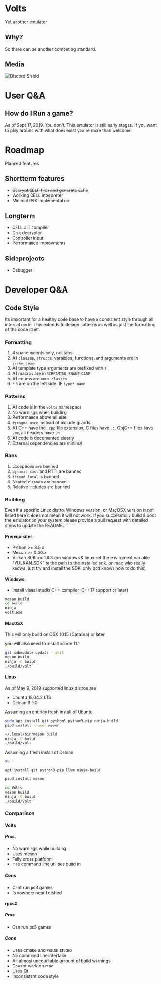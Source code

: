 # Volts
Yet another emulator

## Why?
So there can be another competing standard.

## Media
![Discord Shield](https://discordapp.com/api/guilds/578380242888949760/widget.png?style=shield)

# User Q&A

## How do I Run a game?

As of Sept 17, 2019. You don't. This emulator is still early stages.
If you want to play around with what does exist you're more than welcome.

# Roadmap

Planned features

## Shortterm features

* ~~Decrypt SELF files and generate ELFs~~
* Working CELL interpreter
* Minimal RSX implementation

## Longterm

* CELL JIT compiler
* Disk decryptor
* Controller input
* Performance improvments

## Sideprojects

* Debugger

# Developer Q&A

## Code Style

Its important for a healthy code base to have a consistent style through all internal code.
This extends to design patterns as well as just the formatting of the code itself.

### Formatting

1. 4 space indents only, not tabs.
2. All `class`es, `struct`s, varaibles, functions, and arguments are in `snake_case`
3. All template type arguments are prefixed with `T`
4. All macros are in `SCREAMING_SNAKE_CASE`
5. All enums are `enum class`es
6. `*` `&` are on the left side. IE `type* name`

### Patterns

1. All code is in the `volts` namespace
2. No warnings when building
3. Performance above all else
4. `#pragma once` instead of include guards
5. All C++ have the `.cpp` file extension, C files have `.c`, ObjC++ files have `.mm`, all headers have `.h`
6. All code is documented clearly
7. External dependencies are minimal

### Bans

1. Exceptions are banned
2. `dynamic_cast` and RTTI are banned
3. `thread_local` is banned
4. Nested classes are banned
5. Relative includes are banned

### Building

Even if a specific Linux distro, Windows version, or MacOSX version is not listed here it does not mean it will not work.
If you successfully build & boot the emulator on your system please provide a pull request with detailed steps to update the README.

#### Prerequisites

* Python >= 3.5.x
* Meson >= 0.50.x
* Vulkan SDK >= 1.0.3 (on windows & linux set the enviroment variable "VULKAN_SDK" to the path to the installed sdk. on mac who really knows, just try and install the SDK. only god knows how to do this)

#### Windows

* Install visual studio C++ compiler (C++17 support or later)

```sh
meson build
cd build
ninja
volt.exe
```

#### MacOSX

This will only build on OSX 10.15 (Catalina) or later

you will also need to install xcode 11.1

```sh
git submodule update --init
meson build
ninja -C build
./build/volt
```

#### Linux

As of May 9, 2019 supported linux distros are
* Ubuntu 18.04.2 LTS
* Debian 9.9.0

Assuming an entirley fresh install of Ubuntu

```sh
sudo apt install git python3 python3-pip ninja-build
pip3 install --user meson

~/.local/bin/meson build
ninja -C build
./Build/volt
```

Assuming a fresh install of Debian

```sh
su -

apt install git python3-pip llvm ninja-build

pip3 install meson

cd Volts
meson build
ninja -C build
./build/volt
```


### Comparison

#### Volts

##### Pros
- No warnings while building
- Uses meson
- Fully cross platform
- Has command line utilities build in

##### Cons
- Cant run ps3 games
- Is nowhere near finished

#### rpcs3

##### Pros
- Can run ps3 games

##### Cons
- Uses cmake and visual studio
- No command line interface
- An almost uncountable amount of build warnings
- Doesnt work on mac
- Uses Qt
- Inconsistent code style